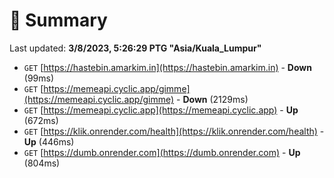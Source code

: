 # 📖 Summary
Last updated: **3/8/2023, 5:26:29 PTG "Asia/Kuala_Lumpur"**

- `GET` [https://hastebin.amarkim.in](https://hastebin.amarkim.in) - **Down** (99ms)
- `GET` [https://memeapi.cyclic.app/gimme](https://memeapi.cyclic.app/gimme) - **Down** (2129ms)
- `GET` [https://memeapi.cyclic.app](https://memeapi.cyclic.app) - **Up** (672ms)
- `GET` [https://klik.onrender.com/health](https://klik.onrender.com/health) - **Up** (446ms)
- `GET` [https://dumb.onrender.com](https://dumb.onrender.com) - **Up** (804ms)
